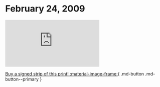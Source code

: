 # February 24, 2009

![](https://www.achewood.com/comic.php?date=02242009)

[Buy a signed strip of this print! :material-image-frame:](https://achewood-holiday-pop-up.myshopify.com/products/strip#02242009){ .md-button .md-button--primary }
